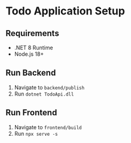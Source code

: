 # Todo Application Setup

## Requirements
- .NET 8 Runtime
- Node.js 18+

## Run Backend
1. Navigate to `backend/publish`
2. Run `dotnet TodoApi.dll`

## Run Frontend
1. Navigate to `frontend/build`
2. Run `npx serve -s`